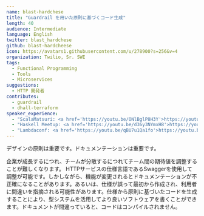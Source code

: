 ```yaml
---
name: blast-hardchese
title: "Guardrail を用いた原則に基づくコード生成"
length: 40
audience: Intermediate
language: English
twitter: blast_hardchese
github: blast-hardcheese
icon: https://avatars1.githubusercontent.com/u/278900?s=256&v=4
organization: Twilio, Sr. SWE
tags:
  - Functional Programming
  - Tools
  - Microservices
suggestions:
  - HTTP 開発者
contributes:
  - guardrail
  - dhall-terraform
speaker_experience:
  - "ScalaMatsuri: <a href='https://youtu.be/ONlBglP8H3Y'>https://youtu.be/ONlBglP8H3Y</a>"
  - "Haskell Meetup: <a href='https://youtu.be/d36y3NYmxH8'>https://youtu.be/d36y3NYmxH8</a>"
  - "Lambdaconf: <a href='https://youtu.be/qBU7u1Qa1fo'>https://youtu.be/qBU7u1Qa1fo</a>"
---
```

デザインの原則は重要です。ドキュメンテーションは重要です。

企業が成長するにつれ、チームが分散するにつれてチーム間の期待値を調整することが難しくなります。 HTTPサービスの仕様言語であるSwaggerを使用して調整が可能です。しかしながら、機能が変更されるとドキュメンテーションが不正確になることがあります。あるいは、仕様が誤って最初から作成され、利用者に間違いを指摘される可能性があります。仕様から原則に基づいたコードを生成することにより、型システムを活用してより良いソフトウェアを書くことができます。ドキュメントが間違っていると、コードはコンパイルされません。
